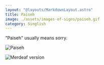 ```yaml
---
layout: "@layouts/MarkdownLayout.astro"
title: Paiseh
image: ./assets/images-of-signs/paiseh.gif
category: Singlish
---
```


"Paiseh" usually means sorry.

![Paiseh](@signs/paiseh.gif)

![Merdeaf version](@signs/merdeaf-paiseh.png)
